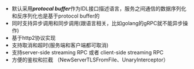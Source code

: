 - 默认采用***protocal buffer***作为IDL接口描述语言，服务之间通信的数据序列化和反序列化也是基于protocol buffer的
- 同时支持异步调用和同步调用(跟语言相关，比如golang的gRPC就不能异步操作)
- 基于http2协议实现
- 支持取消和超时(服务端和客户端都可取消)
- 支持server-side streaming RPC 或者 client-side streaming RPC 
- 方便的鉴权和拦截 （NewServerTLSFromFile、UnaryInterceptor）

